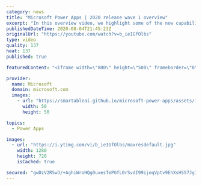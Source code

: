 ```yaml
---
category: news
title: "Microsoft Power Apps | 2020 release wave 1 overview"
excerpt: "In this overview video, we highlight some of the new capabilities included in the latest update to Microsoft Power Apps.      Here are the capabilities covered:     UI enhancements       • Save is always visible       • Chart formatting  Grid user experience enhancements       • Conditional search  "
publishedDateTime: 2020-08-04T21:45:23Z
originalUrl: "https://youtube.com/watch?v=b_ieIGfOlbs"
type: video
quality: 137
heat: 137
published: true

featuredContent: "<iframe width=\"800\" height=\"500\" frameborder=\"0\" src=\"https://www.youtube.com/embed/b_ieIGfOlbs\" allow=\"accelerometer; autoplay; encrypted-media; gyroscope; picture-in-picture\" allowfullscreen></iframe>"

provider:
  name: Microsoft
  domain: microsoft.com
  images:
    - url: "https://smartableai.github.io/microsoft-power-apps/assets/images/organizations/microsoft.com-50x50.jpg"
      width: 50
      height: 50

topics:
  - Power Apps

images:
  - url: "https://i.ytimg.com/vi/b_ieIGfOlbs/maxresdefault.jpg"
    width: 1280
    height: 720
    isCached: true

secured: "gwDzV2R5wJ/+AghiWroHQg0uxesTePGfL0rSvdI99ijeqVptv9EhXsHSS7JgIwHy8I9yUDqCocoyIy0mbxkpvVteyrFLUTXx4IKqpCEpAa+uZQoR257GBq8uN9iK9vyHjSLmAdxT/ysLd0eZgRTRbpomsxrvAMD2cXExEI2c149TP9yxY2AexhEDm+J6sCUWh++3/mKOwasj1S3PfuTp/LBpWHcvetBYzYE86ff4PqSRe3g5nG+ipaWFHBDtBD/mcDiUGWfUBv8qCXCu0hgCxZFFw4cml7urdvWVXRaSSBWtWJYohk9vBFQH5oMeOY6CGfL+bHDXQlzNqMlO0LXhjr05uiJ995vfjUKt1MbOW7tmRwN8wNA1j60doRiaGADzC89qkWm1WsNcPyQi+xq68StbR041sjGTb85iuL5TieXlIbHvkY5+HtDJ5KLZpZey;E8nEuxHIt5Lpra1fdrrMxg=="
---
```


